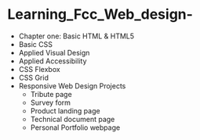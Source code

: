 # Learning_Fcc_Web_design-
- Chapter one: Basic HTML & HTML5
- Basic CSS
- Applied Visual Design
- Applied Accessibility 
- CSS Flexbox
- CSS Grid
- Responsive Web Design Projects
  * Tribute page
  * Survey form
  * Product landing page
  * Technical document page
  * Personal Portfolio webpage 
